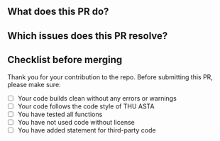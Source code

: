 ## What does this PR do?



## Which issues does this PR resolve?



## Checklist before merging

Thank you for your contribution to the repo. 
Before submitting this PR, please make sure:

- [ ] Your code builds clean without any errors or warnings
- [ ] Your code follows the code style of THU ASTA
- [ ] You have tested all functions
- [ ] You have not used code without license
- [ ] You have added statement for third-party code